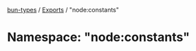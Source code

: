 [bun-types](../README.md) / [Exports](../modules.md) / "node:constants"

# Namespace: "node:constants"
